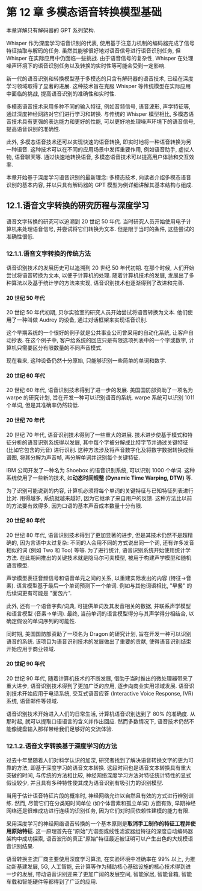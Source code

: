 # 第 12 章 多模态语音转换模型基础

本章详解只有解码器的 GPT 系列架构.

Whisper 作为深度学习语音识别的代表, 使用基于注意力机制的编码器完成了信号特征抽取与解码的任务.
虽然其能够很好地对语音信号进行语音识别任务, 但 Whisper 在实际应用中仍面临一些挑战.
由于语音信号的复杂性, Whisper 在处理噪声环境下的语音识别任务以及转换的实时性等可能会受到一定影响.

新一代的语音识别和转换模型基于多模态的只含有解码器的语音技术, 已经在深度学习领域取得了显著的进展.
这种技术旨在克服 Whisper 等传统模型在实际应用中面临的挑战, 提高语音识别的准确性和实时性.

多模态语音技术采用多种不同的输入特征, 例如音频信号, 语音波形, 声学特征等, 通过深度神经网路对它们进行学习和转换.
与传统的 Whisper 模型相比, 多模态语音技术具有更强的表达能力和更好的性能, 可以更好地处理噪声环境下的语音信号, 提高语音识别的准确性.

此外, 多模态语音技术还可以实现快速的语音转换, 即实时地将一种语音转换为另一种语音.
这种技术可以在不同的应用场景中发挥重要作用, 例如语音助手, 虚拟人物, 语音聊天等.
通过快速地转换语音, 多模态语音技术可以提高用户体验和交互效率.

本章开始基于深度学习语音识别的最新理念: 多模态技术, 向读者介绍多模态语音识别的基本内容, 并以只具有解码器的 GPT 模型为例详细讲解其基本结构与组成.

## 12.1.语音文字转换的研究历程与深度学习

语音文字转换的研究可以追溯到 20 世纪 50 年代.
当时研究人员开始使用电子计算机来处理语音信号, 并尝试将它们转换为文本.
但是限于当时的条件, 这些尝试的准确性很低.

### 12.1.1.语音文字转换的传统方法

语音识别技术的发展历史可以追溯到 20 世纪 50 年代初期.
在那个时候, 人们开始尝试将语音转换为文本, 以便于计算机的处理.
随着计算机技术的发展, 发展出了多种算法以及基于统计学的方法来实现, 语音识别技术也逐渐得到了改进和完善.

#### 20 世纪 50 年代

20 世纪 50 年代初期, 贝尔实验室的研究人员开始尝试将语音转换为文本.
他们使用了一种叫做 Audrey 的设备, 通过对话框架来实现语音识别.

这个早期系统的一个很好的例子就是公共事业公司曾采用的自动化系统, 让客户自动抄表.
在这个例子中, 客户给系统的回应只是有限选项列表中的一个字或数字, 计算机只需要区分有限数量的不同声音模式.

现在看来, 这种设备仍然十分原始, 只能够识别一些简单的单词和数字.

#### 20 世纪 60 年代

20 世纪 60 年代, 语音识别技术得到了进一步的发展.
美国国防部资助了一项名为 warpe 的研究计划, 旨在开发一种可以识别语音的系统.
warpe 系统可以识别 1011 个单词, 但是其准确率仍然较低.

#### 20 世纪 70 年代

20 世纪 70 年代, 语音识别技术得到了一些重大的进展.
技术进步使基于模式和特征分析的语音识别系统得以发展, 其中每个字被分解成比特字节并通过关键特征 (比如它包含的元音) 进行识别.
这种方法涉及将声音数字化及将数字数据转换成频谱图, 将其分解为声音帧, 再分解单词并识别每个关键特征.

IBM 公司开发了一种名为 Shoebox 的语音识别系统, 可以识别 1000 个单词.
这种系统使用了一些新的技术, 如**动态时间规整 (Dynamic Time Warping, DTW)** 等.

为了识别可能说到的内容, 计算机必须将每个单词的关键特征与已知特征列表进行比对.
用得越多, 系统就越来越好, 因为它继承了来自用户的反馈.
这种方法比以前的方法要有效得多, 因为口语的基本声音成本数量十分有限.

#### 20 世纪 80 年代

20 世纪 80 年代, 语音识别技术得到了更加显著的进步, 但是其技术仍然不是超精确的, 因为言语中太过复杂: 不同的人会用不同的方式说出同一个词, 还有许多发音相似的词 (例如 Two 和 Too) 等等.
为了进行统计, 语音识别系统开始使用统计学方法.
在此期间推出的关键技术就是隐马尔可夫模型, 被用于构建声学模型和随机语言模型.

声学模型表征音频信号和语音单元之间的关系, 以重建实际发出的内容 (特征→音素).
语言模型基于最后一个单词预测下一个单词. 例如与其他词语相比, "早餐" 的后续词更有可能是 "面包片".

此外, 还有一个语音字典/词典, 可提供单词及其发音相关的数据, 并联系声学模型和语言模型 (音素→单词).
最终, 当前单词的语言模型得分与其声学得分相结合, 以确定假设的单词序列的可能性.

同时期, 美国国防部资助了一项名为 Dragon 的研究计划, 旨在开发一种可以识别语音的系统. 该项目为语音识别技术的发展做出了重要的贡献, 使得语音识别结束开始应用于商业领域.

#### 20 世纪 90 年代

20 世纪 90 年代, 随着计算机技术的不断发展, 借助于当时推出的微处理器带来了重大进步, 语音识别技术得到了更加广泛的应用, 逐步向商业实用领域发展.
语音识别技术开始应用于电话系统, 交互式语音应答 (Interactive Voice Response, IVR) 系统, 语音邮件等领域.

语音识别技术开始进入人们的日常生活, 计算机语音识别达到了 80% 的准确度.
从那时起, 就可以提取口语语言的含义并作出回应.
然而多数情况下, 语音技术仍然不能像键盘输入那样带给我们足够好的交流体验.

### 12.1.2.语音文字转换基于深度学习的方法

过去十年里随着人们对科学认识的加深, 研究者找到了解决语音转换文字的更为可靠的方法, 即基于深度学习的语音文本转换.
这段时间也是语音文本转换具有重大突破的时间, 与传统的方法相比较, 神经网络深度学习方法对特征统计特性的显式假设较少, 并且具有多种特性使其成为语音识别有吸引力的识别模型.

当用于估计语音特征片段的概率时, 神经网络允许以自然且有效的方式进行辨别训练.
然而, 尽管它们在分类短时间单位 (如个体音素和孤立单词) 方面有效, 早期神经网络还是很难成功进行连续的识别任务, 因为它们对时间依赖性建模的能力有限.

采用深度学习的神经网络语音转换的一个基本原则是**取消手工制作的特征工程并使用原始特征**.
这一原理首先在"原始"光谱图或线性滤波器组特征的深度自动编码器架构中成功探索, 语音波形的真正"原始"特征最近被证明可以产生出色的大规模语音识别结果.

语音转换主流厂商主要使用深度学习算法, 在实验环境中准确率在 99% 以上, 为推动新基建发展, 5G, 人工智能, 云计算等作为辅助核心基础设施的核心技术得到进一步的发展, 带动语音识别迎来了更加广阔的发展空间, 智能家居, 智能音箱, 智能车载和智能硬件等都得到了广泛的应用.


